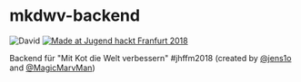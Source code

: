 # mkdwv-backend
![David](https://img.shields.io/david/Jugendhackt/mkdwv-backend.svg?style=flat-square)
[![Made at Jugend hackt Franfurt 2018](https://jhbadge.com/?year=2018&evt=ffm)](https://jugendhackt.org)

Backend für "Mit Kot die Welt verbessern" #jhffm2018 (created by [@jens1o](https://github.com/jens1o) and [@MagicMarvMan](https://github.com/MagicMarvMan))
